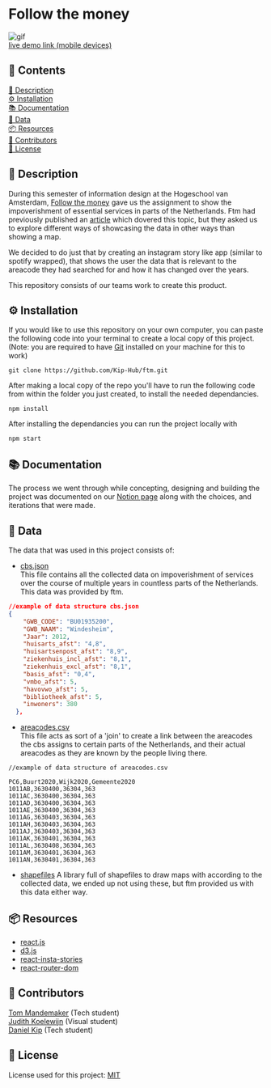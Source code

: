 # Follow the money

![gif](https://i.imgur.com/7DVltVt.gif)    
[live demo link (mobile devices)](https://ftm-zeta.vercel.app)

## 📁 Contents
[🚀 Description](https://github.com/Kip-Hub/ftm#-description)  
[⚙️ Installation](https://github.com/Kip-Hub/ftm#-installation)  
[📚 Documentation](https://github.com/Kip-Hub/ftm#-documentation)  
[🧩 Data](https://github.com/Kip-Hub/ftm#-data)    
[📦 Resources](https://github.com/Kip-Hub/ftm#-resources)   
[🙋 Contributors](https://github.com/Kip-Hub/ftm#-contributors)   
[📎 License](https://github.com/Kip-Hub/ftm#-license)   

## 🚀 Description

During this semester of information design at the  Hogeschool van Amsterdam, [Follow the money](https://www.ftm.nl/) gave us the assignment to show the impoverishment of essential services in parts of the Netherlands. Ftm had previously published an [article](https://www.ftm.nl/artikelen/verschraling-platteland) which dovered this topic, but they asked us to explore different ways of showcasing the data in other ways than showing a map.

We decided to do just that by creating an instagram story like app (similar to spotify wrapped), that shows the user the data that is relevant to the areacode they had searched for and how it has changed over the years.

This repository consists of our teams work to create this product.

## ⚙️ Installation

If you would like to use this repository on your own computer, you can paste the following code into your terminal to create a local copy of this project.  
(Note: you are required to have [Git](https://git-scm.com/downloads) installed on your machine for this to work)

```
git clone https://github.com/Kip-Hub/ftm.git
```

After making a local copy of the repo you'll have to run the following code from within the folder you just created, to install the needed dependancies.

```
npm install
```

After installing the dependancies you can run the project locally with

```
npm start
```


## 📚 Documentation

The process we went through while concepting, designing and building the project was documented on our [Notion page](https://jewel-wildcat-bc4.notion.site/FTM-470915b610ab40c38b645c1915a629ca) along with the choices, and iterations that were made.


## 🧩 Data

The data that was used in this project consists of:

* [cbs.json](https://github.com/Kip-Hub/ftm/blob/master/public/cbs.json)  
This file contains all the collected data on impoverishment of services over the course of multiple years in countless parts of the Netherlands. This data was provided by ftm.    
```json
//example of data structure cbs.json
{
    "GWB_CODE": "BU01935200",
    "GWB_NAAM": "Windesheim",
    "Jaar": 2012,
    "huisarts_afst": "4,8",
    "huisartsenpost_afst": "8,9",
    "ziekenhuis_incl_afst": "8,1",
    "ziekenhuis_excl_afst": "8,1",
    "basis_afst": "0,4",
    "vmbo_afst": 5,
    "havovwo_afst": 5,
    "bibliotheek_afst": 5,
    "inwoners": 380
  },
```  

* [areacodes.csv](https://github.com/Kip-Hub/ftm/blob/master/public/areacodes.csv)  
This file acts as sort of a 'join' to create a link between the areacodes the cbs assigns to certain parts of the Netherlands, and their actual areacodes as they are known by the people living there.   

```csv
//example of data structure of areacodes.csv

PC6,Buurt2020,Wijk2020,Gemeente2020
1011AB,3630400,36304,363
1011AC,3630400,36304,363
1011AD,3630400,36304,363
1011AE,3630400,36304,363
1011AG,3630403,36304,363
1011AH,3630403,36304,363
1011AJ,3630403,36304,363
1011AK,3630401,36304,363
1011AL,3630408,36304,363
1011AM,3630401,36304,363
1011AN,3630401,36304,363
```

* [shapefiles](https://github.com/ftmnl/verschraling_voorzieningen)
A library full of shapefiles to draw maps with according to the collected data, we ended up not using these, but ftm provided us with this data either way. 



## 📦 Resources  


* [react.js](https://reactjs.org/)  
* [d3.js](https://d3js.org/)  
* [react-insta-stories](https://mohitk05.github.io/react-insta-stories/)  
* [react-router-dom](https://www.npmjs.com/package/react-router-dom)  


## 🙋 Contributors  

[Tom Mandemaker](https://github.com/mandemt) (Tech student)     
[Judith Koelewijn](https://github.com/judithkoelewijn) (Visual student)       
[Daniel Kip](https://github.com/Kip-Hub) (Tech student)   


## 📎 License

License used for this project: [MIT](https://github.com/Kip-Hub/ftm/blob/master/LICENSE)
